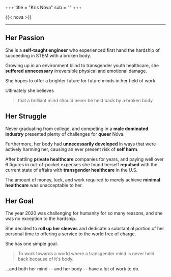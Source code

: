 +++
title = "Kris Nóva"
sub = ""
+++

{{< nova >}}

---

## Her Passion

She is a **self-taught engineer** who experienced first hand the hardship of succeeding in STEM with a broken body.

Growing up in an environment blind to transgender youth healthcare, she **suffered unnecessary** irreversible physical and emotional damage.

She hopes to offer a brighter future for future minds in her field of work.

Ultimately she believes 

 > that a brilliant mind should never be held back by a broken body.

## Her Struggle 

Never graduating from college, and competing in a **male dominated industry** presented plenty of challenges for **queer** Nóva.

Furthermore, her body had **unnecessarily developed** in ways that were actively harming her, causing an ever present risk of **self harm**.

After battling **private healthcare** companies for years, and paying well over 6 figures in out-of-pocket expenses she found herself **repulsed** with the current state of affairs with **transgender healthcare** in the U.S.

The amount of money, luck, and work required to merely achieve **minimal healthcare** was unacceptable to her.

## Her Goal

The year 2020 was challenging for humanity for so many reasons, and she was no exception to the hardship.

She decided to **roll up her sleeves** and dedicate a substantial portion of her personal time to offering a service to the world free of charge.

She has one simple goal.

 > To work towards a world where a transgender mind is never held back because of it's body.
 
...and both her mind -- and her body -- have a lot of work to do.
 